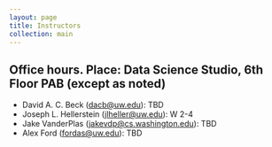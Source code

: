 ```yaml
---
layout: page
title: Instructors
collection: main
---
```


## Office hours. Place: Data Science Studio, 6th Floor PAB (except as noted)

- David A. C. Beck (dacb@uw.edu): TBD
- Joseph L. Hellerstein (jlheller@uw.edu): W 2-4
- Jake VanderPlas (jakevdp@cs.washington.edu): TBD
- Alex Ford (fordas@uw.edu): TBD
